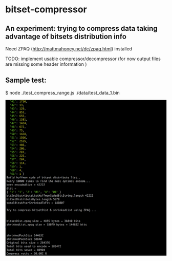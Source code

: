 # bitset-compressor
## An experiment: trying to compress data taking advantage of bitsets distribution info

Need ZPAQ (http://mattmahoney.net/dc/zpaq.html) installed

TODO: implement usable compressor/decompressor (for now output files are missing some header information )

## Sample test:  
$ node ./test_compress_range.js ./data/test_data_1.bin

![screen_shot](https://github.com/uenx/bitset-compressor/blob/master/screenshot.png)
